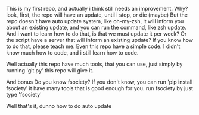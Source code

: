 This is my first repo, and actually i think still needs an improvement.
Why? look, first, the repo will have an update, until i stop, or die (maybe)
But the repo doesn't have auto update system, like oh-my-zsh, it will inform
you about an existing update, and you can run the command, like zsh update.
And i want to learn how to do that, is that we must update it per week? Or 
the script have a server that will inform an existing update? If you know 
how to do that, please teach me.
Even this repo have a simple code. I didn't know much how to code, and i 
still learn how to code.

Well actually this repo have much tools, that you can use, just simply by 
running 'git.py' this repo will give it.

And bonus
Do you know fsociety?
If you don't know, you can run 'pip install fsociety' it have many tools
that is good enough for you. run fsociety by just type 'fsociety'

Well that's it, dunno how to do auto update

